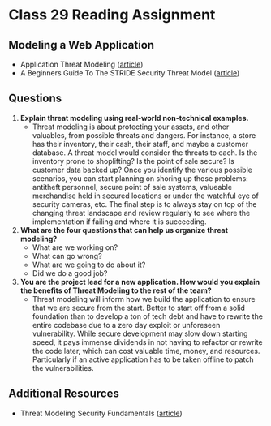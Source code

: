 # Class 29 Reading Assignment

## Modeling a Web Application

- Application Threat Modeling ([article](https://owasp.org/www-community/Application_Threat_Modeling))
- A Beginners Guide To The STRIDE Security Threat Model ([article](https://www.ockam.io/learn/blog/introduction_to_STRIDE_security_model))

## Questions

1. **Explain threat modeling using real-world non-technical examples.**
   - Threat modeling is about protecting your assets, and other valuables, from possible threats and dangers. For instance, a store has their inventory, their cash, their staff, and maybe a customer database. A threat model would consider the threats to each. Is the inventory prone to shoplifting? Is the point of sale secure? Is customer data backed up? Once you identify the various possible scenarios, you can start planning on shoring up those problems: antitheft personnel, secure point of sale systems, valueable merchandise held in secured locations or under the watchful eye of security cameras, etc. The final step is to always stay on top of the changing threat landscape and review regularly to see where the implementation if failing and where it is succeeding.
2. **What are the four questions that can help us organize threat modeling?**
   - What are we working on?
   - What can go wrong?
   - What are we going to do about it?
   - Did we do a good job?
3. **You are the project lead for a new application. How would you explain the benefits of Threat Modeling to the rest of the team?**
   - Threat modeling will inform how we build the application to ensure that we are secure from the start. Better to start off from a solid foundation than to develop a ton of tech debt and have to rewrite the entire codebase due to a zero day exploit or unforeseen vulnerability. While secure development may slow down starting speed, it pays immense dividends in not having to refactor or rewrite the code later, which can cost valuable time, money, and resources. Particularly if an active application has to be taken offline to patch the vulnerabilities.

## Additional Resources

- Threat Modeling Security Fundamentals ([article](https://docs.microsoft.com/en-us/learn/paths/tm-threat-modeling-fundamentals/))
